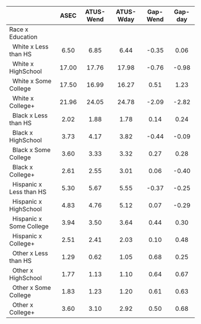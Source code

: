 
|                      |         ASEC |    ATUS-Wend |    ATUS-Wday |     Gap-Wend |      Gap-day |
| -------------------- | :----------: | :----------: | :----------: | :----------: | :----------: |
| Race x Education     |              |              |              |              |              |
| &nbsp;&nbsp;White x Less than HS |         6.50 |         6.85 |         6.44 |        -0.35 |         0.06 |
| &nbsp;&nbsp;White x HighSchool |        17.00 |        17.76 |        17.98 |        -0.76 |        -0.98 |
| &nbsp;&nbsp;White x Some College |        17.50 |        16.99 |        16.27 |         0.51 |         1.23 |
| &nbsp;&nbsp;White x College+ |        21.96 |        24.05 |        24.78 |        -2.09 |        -2.82 |
| &nbsp;&nbsp;Black x Less than HS |         2.02 |         1.88 |         1.78 |         0.14 |         0.24 |
| &nbsp;&nbsp;Black x HighSchool |         3.73 |         4.17 |         3.82 |        -0.44 |        -0.09 |
| &nbsp;&nbsp;Black x Some College |         3.60 |         3.33 |         3.32 |         0.27 |         0.28 |
| &nbsp;&nbsp;Black x College+ |         2.61 |         2.55 |         3.01 |         0.06 |        -0.40 |
| &nbsp;&nbsp;Hispanic x Less than HS |         5.30 |         5.67 |         5.55 |        -0.37 |        -0.25 |
| &nbsp;&nbsp;Hispanic x HighSchool |         4.83 |         4.76 |         5.12 |         0.07 |        -0.29 |
| &nbsp;&nbsp;Hispanic x Some College |         3.94 |         3.50 |         3.64 |         0.44 |         0.30 |
| &nbsp;&nbsp;Hispanic x College+ |         2.51 |         2.41 |         2.03 |         0.10 |         0.48 |
| &nbsp;&nbsp;Other x Less than HS |         1.29 |         0.62 |         1.05 |         0.68 |         0.25 |
| &nbsp;&nbsp;Other x HighSchool |         1.77 |         1.13 |         1.10 |         0.64 |         0.67 |
| &nbsp;&nbsp;Other x Some College |         1.83 |         1.23 |         1.20 |         0.61 |         0.63 |
| &nbsp;&nbsp;Other x College+ |         3.60 |         3.10 |         2.92 |         0.50 |         0.68 |

